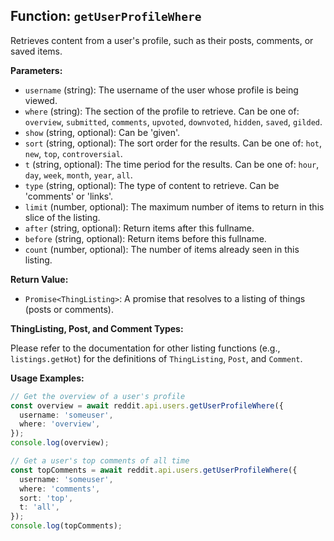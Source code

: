 ## Function: `getUserProfileWhere`

Retrieves content from a user's profile, such as their posts, comments, or saved items.

**Parameters:**

- `username` (string): The username of the user whose profile is being viewed.
- `where` (string): The section of the profile to retrieve. Can be one of: `overview`, `submitted`, `comments`, `upvoted`, `downvoted`, `hidden`, `saved`, `gilded`.
- `show` (string, optional): Can be 'given'.
- `sort` (string, optional): The sort order for the results. Can be one of: `hot`, `new`, `top`, `controversial`.
- `t` (string, optional): The time period for the results. Can be one of: `hour`, `day`, `week`, `month`, `year`, `all`.
- `type` (string, optional): The type of content to retrieve. Can be 'comments' or 'links'.
- `limit` (number, optional): The maximum number of items to return in this slice of the listing.
- `after` (string, optional): Return items after this fullname.
- `before` (string, optional): Return items before this fullname.
- `count` (number, optional): The number of items already seen in this listing.

**Return Value:**

- `Promise<ThingListing>`: A promise that resolves to a listing of things (posts or comments).

**ThingListing, Post, and Comment Types:**

Please refer to the documentation for other listing functions (e.g., `listings.getHot`) for the definitions of `ThingListing`, `Post`, and `Comment`.

**Usage Examples:**

```typescript
// Get the overview of a user's profile
const overview = await reddit.api.users.getUserProfileWhere({
  username: 'someuser',
  where: 'overview',
});
console.log(overview);
```

```typescript
// Get a user's top comments of all time
const topComments = await reddit.api.users.getUserProfileWhere({
  username: 'someuser',
  where: 'comments',
  sort: 'top',
  t: 'all',
});
console.log(topComments);
```
